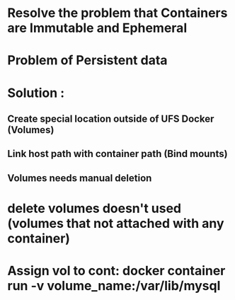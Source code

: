 # Resolve the problem that Containers are Immutable and Ephemeral
# Problem of Persistent data
# Solution :
## Create special location outside of UFS Docker (Volumes)
## Link host path with container path (Bind mounts)
## Volumes needs manual deletion
# delete volumes doesn't used (volumes that not attached with any container)
# Assign vol to cont: docker container run  -v volume_name:/var/lib/mysql
